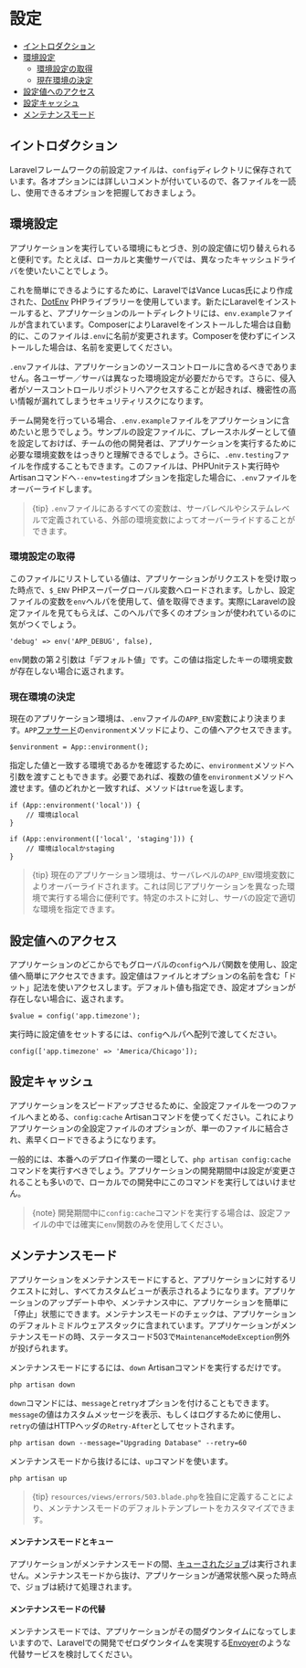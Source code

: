 # 設定

- [イントロダクション](#introduction)
- [環境設定](#environment-configuration)
    - [環境設定の取得](#retrieving-environment-configuration)
    - [現在環境の決定](#determining-the-current-environment)
- [設定値へのアクセス](#accessing-configuration-values)
- [設定キャッシュ](#configuration-caching)
- [メンテナンスモード](#maintenance-mode)

<a name="introduction"></a>
## イントロダクション

Laravelフレームワークの前設定ファイルは、`config`ディレクトリに保存されています。各オプションには詳しいコメントが付いているので、各ファイルを一読し、使用できるオプションを把握しておきましょう。

<a name="environment-configuration"></a>
## 環境設定

アプリケーションを実行している環境にもとづき、別の設定値に切り替えられると便利です。たとえば、ローカルと実働サーバでは、異なったキャッシュドライバを使いたいことでしょう。

これを簡単にできるようにするために、LaravelではVance Lucas氏により作成された、[DotEnv](https://github.com/vlucas/phpdotenv) PHPライブラリーを使用しています。新たにLaravelをインストールすると、アプリケーションのルートディレクトリには、`env.example`ファイルが含まれています。ComposerによりLaravelをインストールした場合は自動的に、このファイルは`.env`に名前が変更されます。Composerを使わずにインストールした場合は、名前を変更してください。

`.env`ファイルは、アプリケーションのソースコントロールに含めるべきでありません。各ユーザー／サーバは異なった環境設定が必要だからです。さらに、侵入者がソースコントロールリポジトリへアクセスすることが起きれば、機密性の高い情報が漏れてしまうセキュリティリスクになります。

チーム開発を行っている場合、`.env.example`ファイルをアプリケーションに含めたいと思うでしょう。サンプルの設定ファイルに、プレースホルダーとして値を設定しておけば、チームの他の開発者は、アプリケーションを実行するために必要な環境変数をはっきりと理解できるでしょう。さらに、`.env.testing`ファイルを作成することもできます。このファイルは、PHPUnitテスト実行時やArtisanコマンドへ`--env=testing`オプションを指定した場合に、`.env`ファイルをオーバーライドします。

> {tip} `.env`ファイルにあるすべての変数は、サーバレベルやシステムレベルで定義されている、外部の環境変数によってオーバーライドすることができます。

<a name="retrieving-environment-configuration"></a>
### 環境設定の取得

このファイルにリストしている値は、アプリケーションがリクエストを受け取った時点で、`$_ENV` PHPスーパーグローバル変数へロードされます。しかし、設定ファイルの変数を`env`ヘルパを使用して、値を取得できます。実際にLaravelの設定ファイルを見てもらえば、このヘルパで多くのオプションが使われているのに気がつくでしょう。

    'debug' => env('APP_DEBUG', false),

`env`関数の第２引数は「デフォルト値」です。この値は指定したキーの環境変数が存在しない場合に返されます。

<a name="determining-the-current-environment"></a>
### 現在環境の決定

現在のアプリケーション環境は、`.env`ファイルの`APP_ENV`変数により決まります。`APP`[ファサード](/docs/{{version}}/facades)の`environment`メソッドにより、この値へアクセスできます。

    $environment = App::environment();

指定した値と一致する環境であるかを確認するために、`environment`メソッドへ引数を渡すこともできます。必要であれば、複数の値を`environment`メソッドへ渡せます。値のどれかと一致すれば、メソッドは`true`を返します。

    if (App::environment('local')) {
        // 環境はlocal
    }

    if (App::environment(['local', 'staging'])) {
        // 環境はlocalかstaging
    }

> {tip} 現在のアプリケーション環境は、サーバレベルの`APP_ENV`環境変数によりオーバーライドされます。これは同じアプリケーションを異なった環境で実行する場合に便利です。特定のホストに対し、サーバの設定で適切な環境を指定できます。

<a name="accessing-configuration-values"></a>
## 設定値へのアクセス

アプリケーションのどこからでもグローバルの`config`ヘルパ関数を使用し、設定値へ簡単にアクセスできます。設定値はファイルとオプションの名前を含む「ドット」記法を使いアクセスします。デフォルト値も指定でき、設定オプションが存在しない場合に、返されます。

    $value = config('app.timezone');

実行時に設定値をセットするには、`config`ヘルパへ配列で渡してください。

    config(['app.timezone' => 'America/Chicago']);

<a name="configuration-caching"></a>
## 設定キャッシュ

アプリケーションをスピードアップさせるために、全設定ファイルを一つのファイルへまとめる、`config:cache` Artisanコマンドを使ってください。これによりアプリケーションの全設定ファイルのオプションが、単一のファイルに結合され、素早くロードできるようになります。

一般的には、本番へのデプロイ作業の一環として、`php artisan config:cache`コマンドを実行すべきでしょう。アプリケーションの開発期間中は設定が変更されることも多いので、ローカルでの開発中にこのコマンドを実行してはいけません。

> {note} 開発期間中に`config:cache`コマンドを実行する場合は、設定ファイルの中では確実に`env`関数のみを使用してください。

<a name="maintenance-mode"></a>
## メンテナンスモード

アプリケーションをメンテナンスモードにすると、アプリケーションに対するリクエストに対し、すべてカスタムビューが表示されるようになります。アプリケーションのアップデート中や、メンテナンス中に、アプリケーションを簡単に「停止」状態にできます。メンテナンスモードのチェックは、アプリケーションのデフォルトミドルウェアスタックに含まれています。アプリケーションがメンテナンスモードの時、ステータスコード503で`MaintenanceModeException`例外が投げられます。

メンテナンスモードにするには、`down` Artisanコマンドを実行するだけです。

    php artisan down

`down`コマンドには、`message`と`retry`オプションを付けることもできます。`message`の値はカスタムメッセージを表示、もしくはログするために使用し、`retry`の値はHTTPヘッダの`Retry-After`としてセットされます。

    php artisan down --message="Upgrading Database" --retry=60

メンテナンスモードから抜けるには、`up`コマンドを使います。

    php artisan up

> {tip} `resources/views/errors/503.blade.php`を独自に定義することにより、メンテナンスモードのデフォルトテンプレートをカスタマイズできます。

#### メンテナンスモードとキュー

アプリケーションがメンテナンスモードの間、[キューされたジョブ](/docs/{{version}}/queues)は実行されません。メンテナンスモードから抜け、アプリケーションが通常状態へ戻った時点で、ジョブは続けて処理されます。

#### メンテナンスモードの代替

メンテナンスモードでは、アプリケーションがその間ダウンタイムになってしまいますので、Laravelでの開発でゼロダウンタイムを実現する[Envoyer](https://envoyer.io)のような代替サービスを検討してください。
